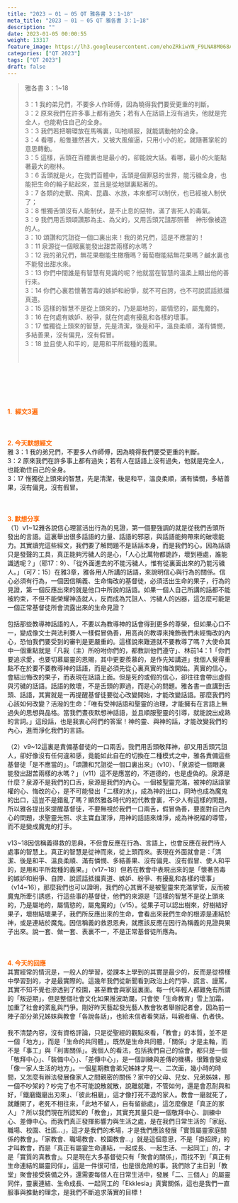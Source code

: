 ```yaml
---
title: "2023 – 01 – 05 QT 雅各書 3：1~18"
meta_title: "2023 – 01 – 05 QT 雅各書 3：1~18"
description: ""
date: 2023-01-05 00:00:55
weight: 13317
feature_image: https://lh3.googleusercontent.com/ehoZRkiwYN_F9LNA8M068AYxt73EavCZno-PD1cJRuf5BbSkQVUWr3gNEbt5kSs28Pb_Elg17kSrtf9ybWvojWoMV6I4tPM3vGRGDq6GkKkPdL2Gut4QAIw4-uykKUAtNiKgQKntvsU=w800
categories: ["QT 2023"]
tags: ["QT 2023"]
draft: false
---
```


<blockquote>雅各書 3：1~18<br />
<br />
3：1 我的弟兄們，不要多人作師傅，因為曉得我們要受更重的判斷。<br />
3：2 原來我們在許多事上都有過失；若有人在話語上沒有過失，他就是完全人，也能勒住自己的全身。<br />
3：3 我們若把嚼環放在馬嘴裏，叫牠順服，就能調動牠的全身。<br />
3：4 看哪，船隻雖然甚大，又被大風催逼，只用小小的舵，就隨著掌舵的意思轉動。<br />
3：5 這樣，舌頭在百體裏也是最小的，卻能說大話。看哪，最小的火能點著最大的樹林。<br />
3：6 舌頭就是火，在我們百體中，舌頭是個罪惡的世界，能污穢全身，也能把生命的輪子點起來，並且是從地獄裏點著的。<br />
3：7 各類的走獸、飛禽、昆蟲、水族，本來都可以制伏，也已經被人制伏了；<br />
3：8 惟獨舌頭沒有人能制伏，是不止息的惡物，滿了害死人的毒氣。<br />
3：9 我們用舌頭頌讚那為主、為父的，又用舌頭咒詛那照著　神形像被造的人。<br />
3：10 頌讚和咒詛從一個口裏出來！我的弟兄們，這是不應當的！<br />
3：11 泉源從一個眼裏能發出甜苦兩樣的水嗎？<br />
3：12 我的弟兄們，無花果樹能生橄欖嗎？葡萄樹能結無花果嗎？鹹水裏也不能發出甜水來。<br />
3：13 你們中間誰是有智慧有見識的呢？他就當在智慧的溫柔上顯出他的善行來。<br />
3：14 你們心裏若懷著苦毒的嫉妒和紛爭，就不可自誇，也不可說謊話抵擋真道。<br />
3：15 這樣的智慧不是從上頭來的，乃是屬地的，屬情慾的，屬鬼魔的。<br />
3：16 在何處有嫉妒、紛爭，就在何處有擾亂和各樣的壞事。<br />
3：17 惟獨從上頭來的智慧，先是清潔，後是和平，溫良柔順，滿有憐憫，多結善果，沒有偏見，沒有假冒。<br />
3：18 並且使人和平的，是用和平所栽種的義果。<br />
<br />
&nbsp;</blockquote><br />
&nbsp;<br />
<br />
&nbsp;<br />
<br />
<span style="color: #ff6600;"><strong>1.  經文3遍</strong></span><br />
<br />
&nbsp;<br />
<br />
<span style="color: #ff6600;"><strong>2. 今天默想經文<br />
</strong></span>雅 3：1 我的弟兄們，不要多人作師傅，因為曉得我們要受更重的判斷。<br />
3：2 原來我們在許多事上都有過失；若有人在話語上沒有過失，他就是完全人，也能勒住自己的全身。<br />
3：17 惟獨從上頭來的智慧，先是清潔，後是和平，溫良柔順，滿有憐憫，多結善果，沒有偏見，沒有假冒。<br />
<br />
&nbsp;<br />
<br />
<strong><span style="color: #ff6600;">3. 默想分享<br />
</span></strong>（1）v1~12雅各說信心理當活出行為的見證，第一個要強調的就是從我們舌頭所發出的言語。這裏舉出很多話語的力量、話語的邪惡，與話語能夠帶來的破壞能力。其實讀完這些經文，我們要了解問題不是話話本身，而是我們的心，因為話語只是發聲的工具，真正能夠污穢人的是心，「人心比萬物都詭詐，壞到極處，誰能識透呢？」（耶17：9）、「從外面進去的不能污穢人，惟有從裏面出來的乃能污穢人。」（可7：15）在雅3章，雅各用人所講的話語，來說明信心與行為的關係。信心必須有行為，一個因信稱義、生命悔改的基督徒，必須活出生命的果子，行為的見證，第一個反應出來的就是他口中所說的話語。如果一個人自己所講的話都不能被約束，不但不能榮耀神造就人，反而成為咒詛人、污穢人的凶器，這怎麼可能是一個正常基督徒所會流露出來的生命見證？<br />
<br />
包括那些教導神話語的人，不要以為教導神的話會得到更多的尊榮，但如果心口不一，變成像文士與法利賽人一樣假冒偽善，用高尚的教導來掩飾我們未經悔改的內心，恐怕我們要受到的審判是更嚴重的。這樣說來難道就不要教導了嗎？大使命其中一個重點就是「凡我（主）所吩咐你們的，都教訓他們遵守」、林前14：1「你們要追求愛，也要切慕屬靈的恩賜，其中更要羨慕的，是作先知講道」我個人覺得重點不在於要不要教導神的話語，而是必須先從心裏真實的悔改開始。真實的信心，會結出悔改的果子，而表現在話語上面。但是死的或假的信心，卻往往會帶出虛假與污穢的話語。話語的敗壞，不是舌頭的罪過，而是心的問題。雅各書一直講到舌頭、話語，其實就是一再提醒基督徒要從心改變開始，才能改變話語。那麼我們的心該如何改變？活潑的生命：「唯有受神話語和聖靈的治理，才能擁有在言語上無過失的思想與品格。當我們晝夜默想神話語，並且順服聖靈的引導，就能說出成熟的言詞。」這段話，也是我衷心阿們的答案！神的靈、與神的話，才能改變我們的內心，進而淨化我們的言語。<br />
<br />
（2）v9~12這裏是責備基督徒的一口兩舌。我們用舌頭敬拜神，卻又用舌頭咒詛人，卻好像沒有任何違和感，竟能如此自在的切換在二種模式之中，雅各責備這些基督徒「是不應當的」。「頌讚和咒詛從一個口裏出來」（v10）、「泉源從一個眼裏能發出甜苦兩樣的水嗎？」（v11）這不是應當的，不道德的，也是虛偽的。泉源是什麼？泉源不是我們的口舌，泉源是我們的內心。一個被聖靈充滿，被神的話語掌權的心、悔改的心，是不可能發出「二樣的水」，成為神的出口，同時也成為魔鬼的出口，這豈不是錯亂了嗎？顯然雅各時代的初代教會裏，不少人有這樣的問題，所以雅各提出來提醒基督徒，不要無視於我們一口兩舌，假冒偽善，要面對自己內心的問題，求聖靈光照、求主寶血潔淨，用神的話語來煉淨，成為神祝福的導管，而不是變成魔鬼的打手。<br />
<br />
v13~18因信稱義得救的恩典，不但會反應在行為、言語上，也會反應在我們待人處事的智慧上。真正的智慧是從神而來，從上頭而來。表現在外面就會是：「清潔、後是和平、溫良柔順、滿有憐憫、多結善果、沒有偏見、沒有假冒、使人和平的，是用和平所栽種的義果。」（v17~18）但若在教會中表現出來的是「懷著苦毒的嫉妒和紛爭、自誇、說謊話抵擋真道、嫉妒、紛爭、有擾亂和各樣的壞事」（v14~16），那麼我們也可以證明，我們的心其實不是被聖靈來充滿掌管，反而被魔鬼所牽引誘惑，行這些事的基督徒，他們的來源是「這樣的智慧不是從上頭來的，乃是屬地的，屬情慾的，屬鬼魔的」（v15）。從果子可以認出樹來，好樹結好果子，壞樹結壞果子，我們所反應出來的生命，會看出來我們生命的根源是連結於神，或是連結於魔鬼。因信稱義的救恩恩典，就應該反應在因行為稱義的見證與果子出來。說一套、做一套、表裏不一，不是正常基督徒所應為。<br />
<br />
&nbsp;<br />
<br />
<strong style="font-size: inherit;"><span style="color: #ff6600;">4. 今天的回應<br />
</span></strong>其實經常的情況是，一般人的學習，從課本上學到的其實是最少的，反而是從榜樣中學習到的，才是最實際的。這幾年我們從新聞看到政治上的鬥爭、謊言、謾罵，其實不知不覺也滲透到了校園，甚至教會與家庭裏面。每一代年輕人都難免有所謂的「叛逆期」，但是整個社會文化如果推波助瀾，只會使「生命教育」雪上加霜，加重了社會的紊亂與鬥爭。剛好昨天藝起發光藝人教會牧者舉辦記者會，因為前一陣子部分弟兄姊妹與教會「各說各話」，也給未信者看笑話，叫親者痛、仇者快。<br />
<br />
我不清楚內容，沒有資格評論，只是從聖經的觀點來看，「教會」的本質，並不是一個「地方」，而是「生命的共同體」。既然是生命共同體，「關係」才是主軸，而不是「事工」與「利害關係」。我個人的看法，包括我們自己的協會，都只是一個「敬拜中心」、「裝備中心」、「差傳中心」，是一個訓練與差傳的機構，很難會變成「像一家人生活的地方」。一個星期教會弟兄姊妹才見一、二次面，幾小時的時間，又怎麼有辦法發展像家人之間親密的關係？家中的父母、兒女、兄弟姊妹，那一個不吵架的？吵完了也不可能說散就散，說離就離，不管如何，還是會忍耐與和好，「鐵磨鐵磨出刃來」、「彼此相磨」，這才像打死不退的家人。教會一磨就死了，就離開了，老死不相往來，「此地不留人，自有留爺處」，這怎麼像是「真正的家人」？所以我們現在所認知的「教會」，其實充其量只是一個敬拜中心、訓練中心、差傳中心。而我們真正發揮影響力與生活之處，是在我們日常生活的「家庭、職場、校園、社區…」，這才是我們的禾場，才是我們應該發展「實質屬靈家庭關係的教會」。「家教會、職場教會、校園教會…」就是這個意思，不是「掛招牌」的才叫教會，而是「真正有屬靈生命連結，一起成長、一起生活、一起同工」的，才是「實質的真教會」。只是現在大多基督徒只有「聚會的關係」，而找不到「真正有生命連結的屬靈同伴」，這是一件很可惜，也是很危險的事。我們除了主日到「教堂」聚會接受裝備之外，還需要每個人在日常生活中，發展「二、三個人」的屬靈同伴，靈裏連結、生命成長、一起同工的「Ekklesia」真實關係，這也是我們一直服事與推動的理念，是我們不斷追求落實的目標！<br />
<br />
&nbsp;<br />
<br />
&nbsp;<br />
<br />
<strong style="font-size: inherit;"><span style="color: #ff6600;"> </span></strong><br />
<br />
&nbsp;<br />
<br />
&nbsp;<br />
<br />
&nbsp;<br />
<br />
&nbsp;<br />
<br />
&nbsp;
        